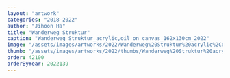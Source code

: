 ```yaml
---
layout: "artwork"
categories: "2018-2022"
author: "Jihoon Ha"
title: "Wanderweg Struktur"
caption: "Wanderweg Struktur_acrylic,oil on canvas_162x130cm_2022"
image: "/assets/images/artworks/2022/Wanderweg%20Struktur%20acrylic%2Coil%20on%20canvas%20162x130cm%20%202022.jpg"
thumb: "/assets/images/artworks/2022/thumbs/Wanderweg%20Struktur%20acrylic%2Coil%20on%20canvas%20162x130cm%20%202022.jpg"
order: 42100
orderByYear: 2022139
---
```


